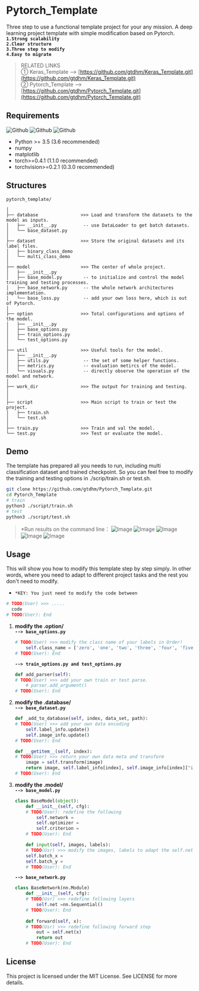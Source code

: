 # Pytorch_Template
Three step to use a functional template project for your any mission. A deep learning project template with simple modification based on Pytorch.  
**`1.Strong scalability`**  
**`2.Clear structure`**  
**`3.Three step to modify`**  
**`4.Easy to migrate`**   

>RELATED LINKS  
>① Keras_Template --> [https://github.com/gtdhm/Keras_Template.git](https://github.com/gtdhm/Keras_Template.git)   
>② Pytorch_Template --> [https://github.com/gtdhm/Pytorch_Template.git](https://github.com/gtdhm/Pytorch_Template.git) 

## Requirements
![Github](https://img.shields.io/badge/python-v3.6-blue.svg?style=for-the-badge&logo=python)
![Github](https://img.shields.io/badge/Pytorch-v0.4.1-orange.svg?style=for-the-badge&logo=Pytorch)
![Github](https://img.shields.io/badge/Torchvision-v0.2.1-11B48A.svg?style=for-the-badge&logo=Vine)
* Python >= 3.5 (3.6 recommended)
* numpy
* matplotlib
* torch>=0.4.1 (1.1.0 recommended)
* torchvision>=0.2.1 (0.3.0 recommended)

## Structures
```
pytorch_template/

│
├── database                >>> Load and transform the datasets to the model as inputs.
│   ├── __init__.py          -- use DataLoader to get batch datasets.
│   └── base_dataset.py
│
├── dataset                 >>> Store the original datasets and its label files.
│   ├── binary_class_demo
│   └── multi_class_demo
│
├── model                   >>> The center of whole project.
│   ├── __init__.py
│   ├── base_model.py        -- to initialize and control the model training and testing processes.
│   ├── base_network.py      -- the whole network architectures implementation.
│   └── base_loss.py         -- add your own loss here, which is out of Pytorch.
│
├── option                  >>> Total configurations and options of the model.
│   ├── __init__.py        
│   ├── base_options.py
│   ├── train_options.py
│   └── test_options.py   
│
├── util                    >>> Useful tools for the model.
│   ├── __init__.py 
│   ├── utils.py             -- the set of some helper functions.
│   ├── metrics.py           -- evaluation metircs of the model.
│   └── visuals.py           -- directly observe the operation of the model and network.
│   
├── work_dir                >>> The output for training and testing.
│         
│
├── script                  >>> Main script to train or test the project.
│   ├── train.sh
│   └── test.sh
│
├── train.py                >>> Train and val the model.
└── test.py                 >>> Test or evaluate the model.
```
## Demo
The template has prepared all you needs to run, including multi classification dataset and trained checkpoint. So you can feel free to modify the training and testing options in ./scrip/train.sh or test.sh.
```Bash
git clone https://github.com/gtdhm/Pytorch_Template.git
cd Pytorch_Template
# train
python3 ./script/train.sh
# test
python3 ./script/test.sh
```
>*Run results on the command line：
![Image](./work_dir/a.jpg)
![Image](./work_dir/b.jpg)
![Image](./work_dir/c.jpg)
![Image](./work_dir/e.jpg)
![Image](./work_dir/f.jpg)
## Usage
This will show you how to modify this template step by step simply. In other words, where you need to adapt to different project tasks and the rest you don't need to modify. 
- `*KEY: You just need to modify the code between`
```Python
# TODO(User) >>> ..... 
  code 
# TODO(User): End
```
 1. **modify the .option/**  
    **`--> base_options.py`**
    ```Python
    # TODO(User) >>> modify the class name of your labels in Order!
        self.class_name = ['zero', 'one', 'two', 'three', 'four', 'five']
    # TODO(User): End
    ```
    **`--> train_options.py and test_options.py`**
    ```Python
    def add_parser(self):
    # TODO(User) >>> add your own train or test parse.
        # parser.add_argument()
    # TODO(User): End
    ```
 2. **modify the .database/**  
    **`--> base_dataset.py`**  
    ```Python
    def _add_to_database(self, index, data_set, path):
    # TODO(User) >>> add your own data encoding
        self.label_info.update()
        self.image_info.update()
    # TODO(User): End
    
    def __getitem__(self, index):
    # TODO(User) >>> return your own data meta and transform
        image = self.transform(image)
        return image, self.label_info[index], self.image_info[index]["image_name"]
    # TODO(User): End
    ```
 3. **modify the .model/**  
    **`--> base_model.py`**  
    ```Python
    class BaseModel(object):
        def __init__(self, cfg):
        # TODO(User): redefine the following
            self.network = 
            self.optimizer =
            self.criterion = 
        # TODO(User): End
    
        def input(self, images, labels):
        # TODO(Usr) >>> modify the images, labels to adapt the self.network input
        self.batch_x = 
        self.batch_y = 
        # TODO(User): End
    ```
    **`--> base_network.py`**  
    ```Python
    class BaseNetwork(nn.Module)
        def __init__(self, cfg):
        # TODO(Usr) >>> redefine following layers
            self.net =nn.Sequential()
        # TODO(User): End
        
        def forward(self, x):
        # TODO(Usr) >>> redefine following forward step
            out = self.net(x)
            return out
        # TODO(User): End
    ```
## License
This project is licensed under the MIT License. See  LICENSE for more details.

